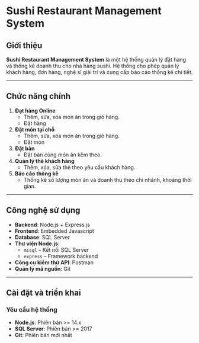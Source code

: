 # Sushi Restaurant Management System

## Giới thiệu
**Sushi Restaurant Management System** là một hệ thống quản lý đặt hàng và thống kê doanh thu cho nhà hàng sushi. Hệ thống cho phép quản lý khách hàng, đơn hàng, nghệ sĩ giải trí và cung cấp báo cáo thống kê chi tiết.

---

## Chức năng chính
1. **Đạt hàng Online**  
   - Thêm, sửa, xóa món ăn trong giỏ hàng.
   - Đặt hàng  
2. **Đặt món tại chỗ**  
   - Thêm, sửa, xóa món ăn trong giỏ hàng.
   - Đặt món
3. **Đặt bàn**  
   - Đặt bàn cùng món ăn kèm theo.
4. **Quản lý thẻ khách hàng**
   - Thêm, xóa, sửa thẻ theo yêu cầu khách hàng.
5. **Báo cáo thống kê**  
   - Thống kê số lượng món ăn và doanh thu theo chi nhánh, khoảng thời gian.

---

## Công nghệ sử dụng
- **Backend**: Node.js + Express.js  
- **Frontend**: Embedded Javascript
- **Database**: SQL Server  
- **Thư viện Node.js**:  
  - `mssql` – Kết nối SQL Server  
  - `express` – Framework backend  
- **Công cụ kiểm thử API**: Postman  
- **Quản lý mã nguồn**: Git  

---

## Cài đặt và triển khai

### Yêu cầu hệ thống
- **Node.js**: Phiên bản >= 14.x  
- **SQL Server**: Phiên bản >= 2017  
- **Git**: Phiên bản mới nhất  